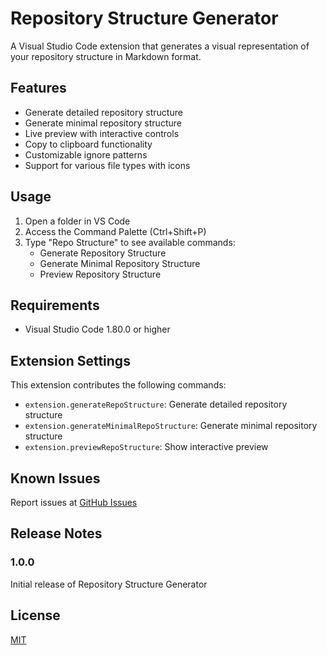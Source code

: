 # Repository Structure Generator

A Visual Studio Code extension that generates a visual representation of your repository structure in Markdown format.

## Features

- Generate detailed repository structure
- Generate minimal repository structure
- Live preview with interactive controls
- Copy to clipboard functionality
- Customizable ignore patterns
- Support for various file types with icons

## Usage

1. Open a folder in VS Code
2. Access the Command Palette (Ctrl+Shift+P)
3. Type "Repo Structure" to see available commands:
   - Generate Repository Structure
   - Generate Minimal Repository Structure
   - Preview Repository Structure

## Requirements

- Visual Studio Code 1.80.0 or higher

## Extension Settings

This extension contributes the following commands:

* `extension.generateRepoStructure`: Generate detailed repository structure
* `extension.generateMinimalRepoStructure`: Generate minimal repository structure
* `extension.previewRepoStructure`: Show interactive preview

## Known Issues

Report issues at [GitHub Issues](https://github.com/YourUsername/repo-structure-generator/issues)

## Release Notes

### 1.0.0

Initial release of Repository Structure Generator

## License

[MIT](LICENSE.md) 